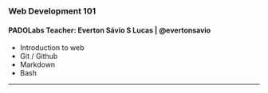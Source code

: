 ### Web Development 101  

#### PADOLabs Teacher: Everton Sávio S Lucas | @evertonsavio 
  
* Introduction to web  
* Git / Github  
* Markdown
* Bash

---
